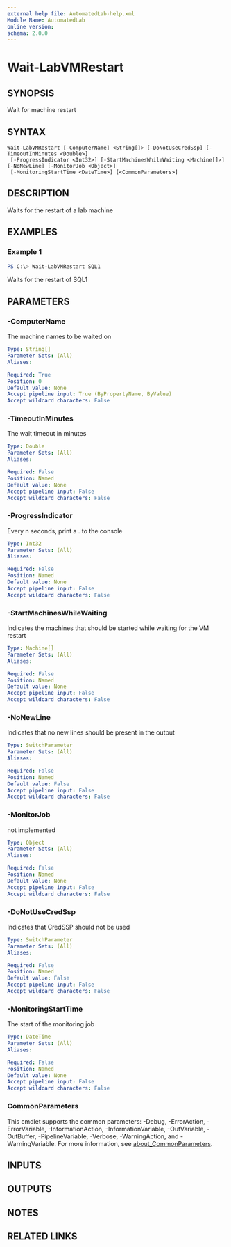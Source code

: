```yaml
---
external help file: AutomatedLab-help.xml
Module Name: AutomatedLab
online version:
schema: 2.0.0
---
```


# Wait-LabVMRestart

## SYNOPSIS
Wait for machine restart

## SYNTAX

```
Wait-LabVMRestart [-ComputerName] <String[]> [-DoNotUseCredSsp] [-TimeoutInMinutes <Double>]
 [-ProgressIndicator <Int32>] [-StartMachinesWhileWaiting <Machine[]>] [-NoNewLine] [-MonitorJob <Object>]
 [-MonitoringStartTime <DateTime>] [<CommonParameters>]
```

## DESCRIPTION
Waits for the restart of a lab machine

## EXAMPLES

### Example 1
```powershell
PS C:\> Wait-LabVMRestart SQL1
```

Waits for the restart of SQL1

## PARAMETERS

### -ComputerName
The machine names to be waited on

```yaml
Type: String[]
Parameter Sets: (All)
Aliases:

Required: True
Position: 0
Default value: None
Accept pipeline input: True (ByPropertyName, ByValue)
Accept wildcard characters: False
```

### -TimeoutInMinutes
The wait timeout in minutes

```yaml
Type: Double
Parameter Sets: (All)
Aliases:

Required: False
Position: Named
Default value: None
Accept pipeline input: False
Accept wildcard characters: False
```

### -ProgressIndicator
Every n seconds, print a .
to the console

```yaml
Type: Int32
Parameter Sets: (All)
Aliases:

Required: False
Position: Named
Default value: None
Accept pipeline input: False
Accept wildcard characters: False
```

### -StartMachinesWhileWaiting
Indicates the machines that should be started while waiting for the VM restart

```yaml
Type: Machine[]
Parameter Sets: (All)
Aliases:

Required: False
Position: Named
Default value: None
Accept pipeline input: False
Accept wildcard characters: False
```

### -NoNewLine
Indicates that no new lines should be present in the output

```yaml
Type: SwitchParameter
Parameter Sets: (All)
Aliases:

Required: False
Position: Named
Default value: False
Accept pipeline input: False
Accept wildcard characters: False
```

### -MonitorJob
not implemented

```yaml
Type: Object
Parameter Sets: (All)
Aliases:

Required: False
Position: Named
Default value: None
Accept pipeline input: False
Accept wildcard characters: False
```

### -DoNotUseCredSsp
Indicates that CredSSP should not be used

```yaml
Type: SwitchParameter
Parameter Sets: (All)
Aliases:

Required: False
Position: Named
Default value: False
Accept pipeline input: False
Accept wildcard characters: False
```

### -MonitoringStartTime
The start of the monitoring job

```yaml
Type: DateTime
Parameter Sets: (All)
Aliases:

Required: False
Position: Named
Default value: None
Accept pipeline input: False
Accept wildcard characters: False
```

### CommonParameters
This cmdlet supports the common parameters: -Debug, -ErrorAction, -ErrorVariable, -InformationAction, -InformationVariable, -OutVariable, -OutBuffer, -PipelineVariable, -Verbose, -WarningAction, and -WarningVariable. For more information, see [about_CommonParameters](http://go.microsoft.com/fwlink/?LinkID=113216).

## INPUTS

## OUTPUTS

## NOTES

## RELATED LINKS
